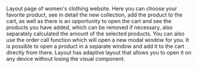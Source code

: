 Layout page of women's clothing website. Here you can choose your favorite product, see in detail the new collection, add the product to the cart, as well as there is an opportunity to open the cart and see the products you have added, which can be removed if necessary, also separately calculated the amount of the selected products. You can also use the order call function which will open a new modal window for you. It is possible to open a product in a separate window and add it to the cart directly from there. Layout has adaptive layout that allows you to open it on any device without losing the visual component.
